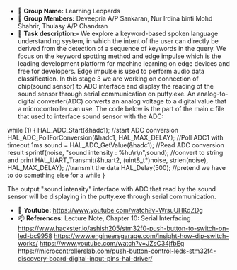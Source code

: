- 👋 **Group Name:** Learning Leopards
- 👀 **Group Members:** Deveepria A/P Sankaran, Nur Irdina binti Mohd Shahrir, Thulasy A/P Chandran
- 🌱 **Task description:-** We explore a keyword-based spoken language understanding system, in which the intent of the user can directly be derived from the detection of a sequence of keywords in the query. We focus on the keyword spotting method and edge impulse which is the leading development platform for machine learning on edge devices and free for developers. Edge impulse is used to perform audio data classification. In this stage 3 we are working on connection of chip(sound sensor) to ADC interface and display the reading of the sound sensor through serial communication on putty.exe. An analog-to-digital converter(ADC) converts an analog voltage to a digital value that a microcontroller can use. The code below is the part of the main.c file that used to interface sound sensor with the ADC: 

 while (1)
  {
	  	  HAL_ADC_Start(&hadc1); //start ADC conversion 
	  	  HAL_ADC_PollForConversion(&hadc1, HAL_MAX_DELAY); //Poll ADC1 with timeout 1ms
	  	  sound = HAL_ADC_GetValue(&hadc1); //Read ADC conversion result
	  	  sprintf(noise, "sound intensity : %hu\r\n",sound); //convert to string and print
	  	  HAL_UART_Transmit(&huart2, (uint8_t*)noise, strlen(noise), HAL_MAX_DELAY); //transmit the data
	  	  HAL_Delay(500); //pretend we have to do something else for a while
   }

The output "sound intensity" interface with ADC that read by the sound sensor will be displaying in the putty.exe through serial communication.



- 💞️ **Youtube:** https://www.youtube.com/watch?v=WrsuUHKdZDg
- 📫 **References:** Lecture Note, Chapter 10: Serial Interfacing https://www.hackster.io/ashish205/stm32f0-push-button-to-switch-on-led-bc9958 https://www.engineersgarage.com/insight-how-dip-switch-works/ https://www.youtube.com/watch?v=JZsC34jfbEg https://microcontrollerslab.com/push-button-control-leds-stm32f4-discovery-board-digital-input-pins-hal-driver/
